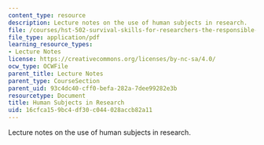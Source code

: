 ```yaml
---
content_type: resource
description: Lecture notes on the use of human subjects in research.
file: /courses/hst-502-survival-skills-for-researchers-the-responsible-conduct-of-research-spring-2003/16cfca159bc4df30c044028accb82a11_3ahumansubhandout.pdf
file_type: application/pdf
learning_resource_types:
- Lecture Notes
license: https://creativecommons.org/licenses/by-nc-sa/4.0/
ocw_type: OCWFile
parent_title: Lecture Notes
parent_type: CourseSection
parent_uid: 93c4dc40-cff0-befa-282a-7dee99282e3b
resourcetype: Document
title: Human Subjects in Research
uid: 16cfca15-9bc4-df30-c044-028accb82a11
---
```

Lecture notes on the use of human subjects in research.